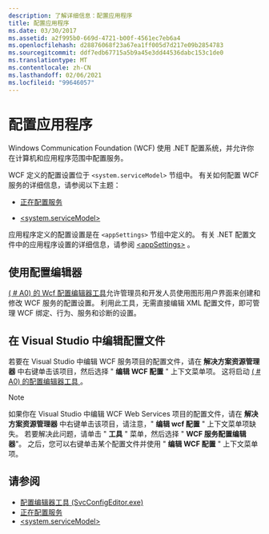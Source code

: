 ```yaml
---
description: 了解详细信息：配置应用程序
title: 配置应用程序
ms.date: 03/30/2017
ms.assetid: a2f995b0-669d-4721-b00f-4561ec7eb6a4
ms.openlocfilehash: d28876068f23a67ea1ff005d7d217e09b2854783
ms.sourcegitcommit: ddf7edb67715a5b9a45e3dd44536dabc153c1de0
ms.translationtype: MT
ms.contentlocale: zh-CN
ms.lasthandoff: 02/06/2021
ms.locfileid: "99646057"
---
```

# <a name="configuring-your-application"></a>配置应用程序

Windows Communication Foundation (WCF) 使用 .NET 配置系统，并允许你在计算机和应用程序范围中配置服务。  
  
 WCF 定义的配置设置位于 `<system.serviceModel>` 节组中。 有关如何配置 WCF 服务的详细信息，请参阅以下主题：  
  
- [正在配置服务](../configuring-services.md)  
  
- [\<system.serviceModel>](../../configure-apps/file-schema/wcf/system-servicemodel.md)  
  
 应用程序定义的配置设置是在 `<appSettings>` 节组中定义的。 有关 .NET 配置文件中的应用程序设置的详细信息，请参阅 [\<appSettings>](/previous-versions/dotnet/netframework-4.0/ms228154(v=vs.100)) 。  
  
## <a name="using-the-configuration-editor"></a>使用配置编辑器  

 [ ( # A0) 的 Wcf 配置编辑器工具](../configuration-editor-tool-svcconfigeditor-exe.md)允许管理员和开发人员使用图形用户界面来创建和修改 WCF 服务的配置设置。 利用此工具，无需直接编辑 XML 配置文件，即可管理 WCF 绑定、行为、服务和诊断的设置。  
  
## <a name="editing-configuration-files-in-visual-studio"></a>在 Visual Studio 中编辑配置文件  

 若要在 Visual Studio 中编辑 WCF 服务项目的配置文件，请在 **解决方案资源管理器** 中右键单击该项目，然后选择 " **编辑 WCF 配置** " 上下文菜单项。 这将启动 [ ( # A0) 的配置编辑器工具 ](../configuration-editor-tool-svcconfigeditor-exe.md)。  
  
> [!NOTE]
> 如果你在 Visual Studio 中编辑 WCF Web Services 项目的配置文件，请在 **解决方案资源管理器** 中右键单击该项目，请注意，" **编辑 wcf 配置** " 上下文菜单项缺失。 若要解决此问题，请单击 " **工具** " 菜单，然后选择 " **WCF 服务配置编辑器**"。 之后，您可以右键单击某个配置文件并使用 " **编辑 WCF 配置** " 上下文菜单项。  
  
## <a name="see-also"></a>请参阅

- [配置编辑器工具 (SvcConfigEditor.exe)](../configuration-editor-tool-svcconfigeditor-exe.md)
- [正在配置服务](../configuring-services.md)
- [\<system.serviceModel>](../../configure-apps/file-schema/wcf/system-servicemodel.md)
